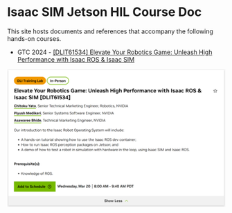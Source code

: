 # Isaac SIM Jetson HIL Course Doc

This site hosts documents and references that accompany the following hands-on courses.

- GTC 2024 - [[DLIT61534] Elevate Your Robotics Game: Unleash High Performance with Isaac ROS & Isaac SIM](https://www.nvidia.com/gtc/session-catalog/?tab.allsessions=1700692987788001F1cG&search=DLIT61534#/)

![GTC page screenshot](images/gtc-page-screenshot_DLI61534.png)
